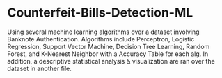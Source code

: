 # Counterfeit-Bills-Detection-ML
Using several machine learning algorithms over a dataset involving Banknote Authentication.  Algorithms include Perceptron, Logistic Regression, Support Vector Machine, Decision Tree Learning, Random Forest, and K-Nearest Neighbor with a Accuracy Table for each alg.  In addition, a descriptive statistical analysis &amp; visualization are ran over the dataset in another file.   
